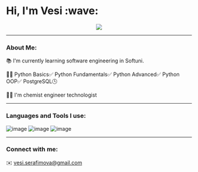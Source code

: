 <h1>
  Hi, I'm Vesi :wave:
</h1>

<div id="header" align="center">
  <img src="https://media.giphy.com/media/QuDgW7dXQfCZiWVXD4/giphy.gif"/>
</div>



---

###   About Me:

📚  I'm currently learning software engineering in Softuni.

:technologist:  Python Basics✅ Python Fundamentals✅ Python Advanced✅ Python OOP✅ PostgreSQL🕓

:woman_student:  I'm chemist engineer technologist

---

###   Languages and Tools I use:

 ![image](https://github.com/vessln/vessln/assets/122992086/78b4c302-14a2-439f-bbda-a95840caf986)   ![image](https://github.com/vessln/vessln/assets/122992086/ed1d2241-58a3-42be-a999-869566baa6cd)   ![image](https://github.com/vessln/vessln/assets/122992086/eabf67c0-c8c3-4d73-aec3-a47e6b141a83)

---

###   Connect with me:

✉️  vesi.serafimova@gmail.com
 



